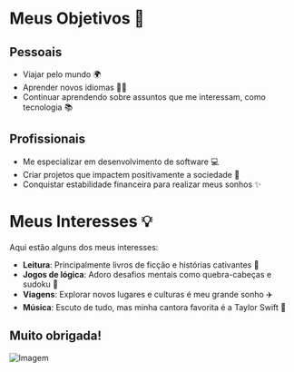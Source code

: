 # Meus Objetivos 🎯

## Pessoais
- Viajar pelo mundo 🌍
- Aprender novos idiomas 🧘‍♀️
- Continuar aprendendo sobre assuntos que me interessam, como tecnologia 📚

## Profissionais
- Me especializar em desenvolvimento de software 💻
- Criar projetos que impactem positivamente a sociedade 🌟
- Conquistar estabilidade financeira para realizar meus sonhos ✨

# Meus Interesses 💡

Aqui estão alguns dos meus interesses:

- **Leitura**: Principalmente livros de ficção e histórias cativantes 📖  
- **Jogos de lógica**: Adoro desafios mentais como quebra-cabeças e sudoku 🧩  
- **Viagens**: Explorar novos lugares e culturas é meu grande sonho ✈️  
- **Música**: Escuto de tudo, mas minha cantora favorita é a Taylor Swift 🎵  

## Muito obrigada!
![Imagem](https://news.harvard.edu/wp-content/uploads/2023/07/202307x_swift_1407_AP23198726852529.jpg)